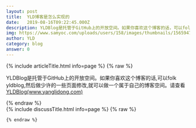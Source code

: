 ```yaml
---
layout: post
title:  YLD博客是怎么实现的
date:   2019-08-16T09:22:45.000Z
description: YLDBlog是托管于GitHub上的开放空间。如果你喜欢这个博客的话，可以folk  yldblog，然后做少许的一些页面修改，就可以做一个属于自己的博客空间...
img: https://www.samyoc.com/uploads/users/158/images/thumbnails/1565947831747.png
author: YLD
category: blog
answer: 0
---
```

<div class="article-root">
  <div class="article">
    {% include articleTitle.html info=page %}
    {% raw %}
    <div class="article-content"><p>YLDBlog是托管于GitHub上的开放空间。如果你喜欢这个博客的话,可以folk yldblog,然后做少许的一些页面修改,就可以做一个属于自己的博客空间。请查看<a target="_blank" href="http://www.samyoc.com">YLDBlog(www.yanglidong.com)</a></p></div>
    {% endraw %}
  </div>

  <div class="discuss-wrapper">
    {% include discussTitle.html info=page %}
    {% raw %}
    
    {% endraw %}
  </div>
<div>
